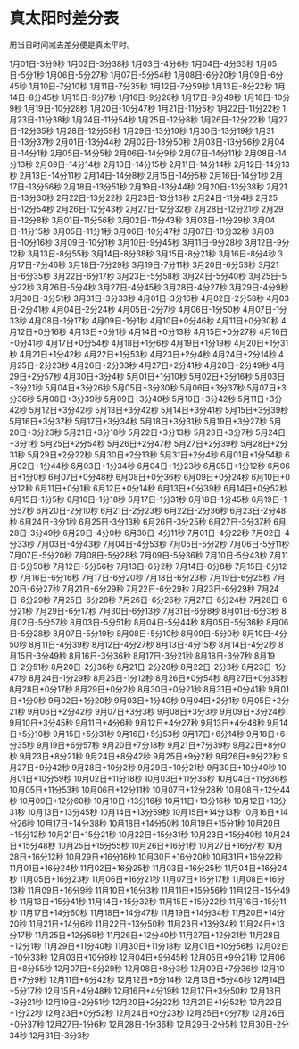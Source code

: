 # 真太阳时差分表
用当日时间减去差分便是真太平时。

1月01日-3分9秒
1月02日-3分38秒
1月03日-4分6秒
1月04日-4分33秒
1月05日-5分1秒
1月06日-5分27秒
1月07日-5分54秒
1月08日-6分20秒
1月09日-6分45秒
1月10日-7分10秒
1月11日-7分35秒
1月12日-7分59秒
1月13日-8分22秒
1月14日-8分45秒
1月15日-9分7秒
1月16日-9分28秒
1月17日-9分49秒
1月18日-10分9秒
1月19日-10分28秒
1月20日-10分47秒
1月21日-11分5秒
1月22日-11分22秒
1月23日-11分38秒
1月24日-11分54秒
1月25日-12分8秒
1月26日-12分22秒
1月27日-12分35秒
1月28日-12分59秒
1月29日-13分10秒
1月30日-13分19秒
1月31日-13分37秒
2月01日-13分44秒
2月02日-13分50秒
2月03日-13分56秒
2月04日-14分1秒
2月05日-14分5秒
2月06日-14分9秒
2月07日-14分11秒
2月08日-14分13秒
2月09日-14分14秒
2月10日-14分15秒
2月11日-14分14秒
2月12日-14分13秒
2月13日-14分11秒
2月14日-14分8秒
2月15日-14分5秒
2月16日-14分1秒
2月17日-13分56秒
2月18日-13分51秒
2月19日-13分44秒
2月20日-13分38秒
2月21日-13分30秒
2月22日-13分22秒
2月23日-13分13秒
2月24日-11分4秒
2月25日-12分54秒
2月26日-12分43秒
2月27日-12分32秒
2月28日-12分21秒
2月29日-12分8秒
3月01日-11分56秒
3月02日-11分43秒
3月03日-11分29秒
3月04日-11分15秒
3月05日-11分1秒
3月06日-10分47秒
3月07日-10分32秒
3月08日-10分16秒
3月09日-10分1秒
3月10日-9分45秒
3月11日-9分28秒
3月12日-9分12秒
3月13日-8分55秒
3月14日-8分38秒
3月15日-8分21秒
3月16日-8分4秒
3月17日-7分46秒
3月18日-7分29秒
3月19日-7分11秒
3月20日-6分53秒
3月21日-6分35秒
3月22日-6分17秒
3月23日-5分58秒
3月24日-5分40秒
3月25日-5分22秒
3月26日-5分4秒
3月27日-4分45秒
3月28日-4分27秒
3月29日-4分9秒
3月30日-3分51秒
3月31日-3分33秒
4月01日-3分16秒
4月02日-2分58秒
4月03日-2分41秒
4月04日-2分24秒
4月05日-2分7秒
4月06日-1分50秒
4月07日-1分33秒
4月08日-1分17秒
4月09日-1分1秒
4月10日+0分46秒
4月11日+0分30秒
4月12日+0分16秒
4月13日+0分1秒
4月14日+0分13秒
4月15日+0分27秒
4月16日+0分41秒
4月17日+0分54秒
4月18日+1分6秒
4月19日+1分19秒
4月20日+1分31秒
4月21日+1分42秒
4月22日+1分53秒
4月23日+2分4秒
4月24日+2分14秒
4月25日+2分23秒
4月26日+2分33秒
4月27日+2分41秒
4月28日+2分49秒
4月29日+2分57秒
4月30日+3分4秒
5月01日+1分10秒
5月02日+3分16秒
5月03日+3分21秒
5月04日+3分26秒
5月05日+3分30秒
5月06日+3分37秒
5月07日+3分36秒
5月08日+3分39秒
5月09日+3分40秒
5月10日+3分42秒
5月11日+3分42秒
5月12日+3分42秒
5月13日+3分42秒
5月14日+3分41秒
5月15日+3分39秒
5月16日+3分37秒
5月17日+3分34秒
5月18日+3分31秒
5月19日+3分27秒
5月20日+3分23秒
5月21日+3分18秒
5月22日+3分13秒
5月23日+3分7秒
5月24日+3分1秒
5月25日+2分54秒
5月26日+2分47秒
5月27日+2分39秒
5月28日+2分31秒
5月29日+2分22秒
5月30日+2分13秒
5月31日+2分4秒
6月01日+1分54秒
6月02日+1分44秒
6月03日+1分34秒
6月04日+1分23秒
6月05日+1分12秒
6月06日+1分0秒
6月07日+0分48秒
6月08日+0分36秒
6月09日+0分24秒
6月10日+0分12秒
6月11日+0分1秒
6月12日+0分14秒
6月13日+0分39秒
6月14日+0分52秒
6月15日-1分5秒
6月16日-1分18秒
6月17日-1分31秒
6月18日-1分45秒
6月19日-1分57秒
6月20日-2分10秒
6月21日-2分23秒
6月22日-2分36秒
6月23日-2分48秒
6月24日-3分1秒
6月25日-3分13秒
6月26日-3分25秒
6月27日-3分37秒
6月28日-3分49秒
6月29日-4分0秒
6月30日-4分11秒
7月01日-4分22秒
7月02日-4分33秒
7月03日-4分43秒
7月04日-4分53秒
7月05日-5分2秒
7月06日-5分11秒
7月07日-5分20秒
7月08日-5分28秒
7月09日-5分36秒
7月10日-5分43秒
7月11日-5分50秒
7月12日-5分56秒
7月13日-6分2秒
7月14日-6分8秒
7月15日-6分12秒
7月16日-6分16秒
7月17日-6分20秒
7月18日-6分23秒
7月19日-6分25秒
7月20日-6分27秒
7月21日-6分29秒
7月22日-6分29秒
7月23日-6分29秒
7月24日-6分29秒
7月25日-6分28秒
7月26日-6分26秒
7月27日-6分24秒
7月28日-6分21秒
7月29日-6分17秒
7月30日-6分13秒
7月31日-6分8秒
8月01日-6分3秒
8月02日-5分57秒
8月03日-5分51秒
8月04日-5分44秒
8月05日-5分36秒
8月06日-5分28秒
8月07日-5分19秒
8月08日-5分10秒
8月09日-5分0秒
8月10日-4分50秒
8月11日-4分39秒
8月12日-4分27秒
8月13日-4分15秒
8月14日-4分2秒
8月15日-3分49秒
8月16日-3分36秒
8月17日-3分21秒
8月18日-3分7秒
8月19日-2分51秒
8月20日-2分36秒
8月21日-2分20秒
8月22日-2分3秒
8月23日-1分47秒
8月24日-1分29秒
8月25日-1分12秒
8月26日+0分54秒
8月27日+0分35秒
8月28日+0分17秒
8月29日+0分2秒
8月30日+0分21秒
8月31日+0分41秒
9月01日+1分0秒
9月02日+1分20秒
9月03日+1分40秒
9月04日+2分1秒
9月05日+2分21秒
9月06日+2分42秒
9月07日+3分3秒
9月08日+3分3秒
9月09日+3分24秒
9月10日+3分45秒
9月11日+4分6秒
9月12日+4分27秒
9月13日+4分48秒
9月14日+5分10秒
9月15日+5分31秒
9月16日+5分53秒
9月17日+6分14秒
9月18日+6分35秒
9月19日+6分57秒
9月20日+7分18秒
9月21日+7分39秒
9月22日+8分0秒
9月23日+8分21秒
9月24日+8分42秒
9月25日+9分2秒
9月26日+9分22秒
9月27日+9分42秒
9月28日+10分2秒
9月29日+10分21秒
9月30日+10分40秒
10月01日+10分59秒
10月02日+11分18秒
10月03日+11分36秒
10月04日+11分36秒
10月05日+11分53秒
10月06日+12分11秒
10月07日+12分28秒
10月08日+12分44秒
10月09日+12分60秒
10月10日+13分16秒
10月11日+13分16秒
10月12日+13分31秒
10月13日+13分45秒
10月14日+13分59秒
10月15日+14分13秒
10月16日+14分26秒
10月17日+14分38秒
10月18日+14分50秒
10月19日+15分1秒
10月20日+15分12秒
10月21日+15分21秒
10月22日+15分31秒
10月23日+15分40秒
10月24日+15分48秒
10月25日+15分55秒
10月26日+16分1秒
10月27日+16分7秒
10月28日+16分12秒
10月29日+16分16秒
10月30日+16分20秒
10月31日+16分22秒
11月01日+16分24秒
11月02日+16分25秒
11月03日+16分25秒
11月04日+16分24秒
11月05日+16分23秒
11月06日+16分21秒
11月07日+16分17秒
11月08日+16分13秒
11月09日+16分9秒
11月10日+16分3秒
11月11日+15分56秒
11月12日+15分49秒
11月13日+15分41秒
11月14日+15分32秒
11月15日+15分22秒
11月16日+15分11秒
11月17日+14分60秒
11月18日+14分47秒
11月19日+14分34秒
11月20日+14分20秒
11月21日+14分6秒
11月22日+13分50秒
11月23日+13分34秒
11月24日+13分17秒
11月25日+12分59秒
11月26日+12分40秒
11月27日+12分21秒
11月28日+12分1秒
11月29日+11分40秒
11月30日+11分18秒
12月01日+10分56秒
12月02日+10分33秒
12月03日+10分9秒
12月04日+9分45秒
12月05日+9分21秒
12月06日+8分55秒
12月07日+8分29秒
12月08日+8分3秒
12月09日+7分36秒
12月10日+7分9秒
12月11日+6分42秒
12月12日+6分14秒
12月13日+5分46秒
12月14日+5分17秒
12月15日+4分48秒
12月16日+4分19秒
12月17日+3分50秒
12月18日+3分21秒
12月19日+2分51秒
12月20日+2分22秒
12月21日+1分52秒
12月22日+1分22秒
12月23日+0分52秒
12月24日+0分23秒
12月25日+0分7秒
12月26日+0分37秒
12月27日-1分6秒
12月28日-1分36秒
12月29日-2分5秒
12月30日-2分34秒
12月31日-3分3秒